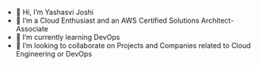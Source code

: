 - 👋 Hi, I’m Yashasvi Joshi
- 👀 I’m a Cloud Enthusiast and an AWS Certified Solutions Architect-Associate   
- 🌱 I’m currently learning DevOps
- 💞️ I’m looking to collaborate on Projects and Companies related to Cloud Engineering or DevOps 
<!---
yashasvijoshi2110/yashasvijoshi2110 is a ✨ special ✨ repository because its `README.md` (this file) appears on your GitHub profile.
You can click the Preview link to take a look at your changes.
--->
